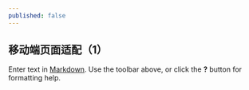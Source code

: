 ```yaml
---
published: false
---
```

## 移动端页面适配（1）

Enter text in [Markdown](http://daringfireball.net/projects/markdown/). Use the toolbar above, or click the **?** button for formatting help.
